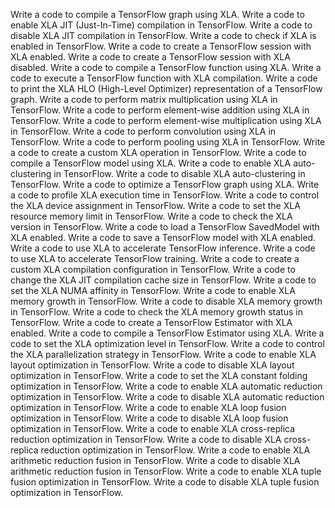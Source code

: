 Write a code to compile a TensorFlow graph using XLA.
Write a code to enable XLA JIT (Just-In-Time) compilation in TensorFlow.
Write a code to disable XLA JIT compilation in TensorFlow.
Write a code to check if XLA is enabled in TensorFlow.
Write a code to create a TensorFlow session with XLA enabled.
Write a code to create a TensorFlow session with XLA disabled.
Write a code to compile a TensorFlow function using XLA.
Write a code to execute a TensorFlow function with XLA compilation.
Write a code to print the XLA HLO (High-Level Optimizer) representation of a TensorFlow graph.
Write a code to perform matrix multiplication using XLA in TensorFlow.
Write a code to perform element-wise addition using XLA in TensorFlow.
Write a code to perform element-wise multiplication using XLA in TensorFlow.
Write a code to perform convolution using XLA in TensorFlow.
Write a code to perform pooling using XLA in TensorFlow.
Write a code to create a custom XLA operation in TensorFlow.
Write a code to compile a TensorFlow model using XLA.
Write a code to enable XLA auto-clustering in TensorFlow.
Write a code to disable XLA auto-clustering in TensorFlow.
Write a code to optimize a TensorFlow graph using XLA.
Write a code to profile XLA execution time in TensorFlow.
Write a code to control the XLA device assignment in TensorFlow.
Write a code to set the XLA resource memory limit in TensorFlow.
Write a code to check the XLA version in TensorFlow.
Write a code to load a TensorFlow SavedModel with XLA enabled.
Write a code to save a TensorFlow model with XLA enabled.
Write a code to use XLA to accelerate TensorFlow inference.
Write a code to use XLA to accelerate TensorFlow training.
Write a code to create a custom XLA compilation configuration in TensorFlow.
Write a code to change the XLA JIT compilation cache size in TensorFlow.
Write a code to set the XLA NUMA affinity in TensorFlow.
Write a code to enable XLA memory growth in TensorFlow.
Write a code to disable XLA memory growth in TensorFlow.
Write a code to check the XLA memory growth status in TensorFlow.
Write a code to create a TensorFlow Estimator with XLA enabled.
Write a code to compile a TensorFlow Estimator using XLA.
Write a code to set the XLA optimization level in TensorFlow.
Write a code to control the XLA parallelization strategy in TensorFlow.
Write a code to enable XLA layout optimization in TensorFlow.
Write a code to disable XLA layout optimization in TensorFlow.
Write a code to set the XLA constant folding optimization in TensorFlow.
Write a code to enable XLA automatic reduction optimization in TensorFlow.
Write a code to disable XLA automatic reduction optimization in TensorFlow.
Write a code to enable XLA loop fusion optimization in TensorFlow.
Write a code to disable XLA loop fusion optimization in TensorFlow.
Write a code to enable XLA cross-replica reduction optimization in TensorFlow.
Write a code to disable XLA cross-replica reduction optimization in TensorFlow.
Write a code to enable XLA arithmetic reduction fusion in TensorFlow.
Write a code to disable XLA arithmetic reduction fusion in TensorFlow.
Write a code to enable XLA tuple fusion optimization in TensorFlow.
Write a code to disable XLA tuple fusion optimization in TensorFlow.